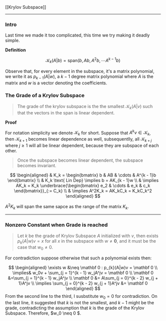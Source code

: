 [[Krylov Subspace]]

--- 
### **Intro**

Last time we made it too complicated, this time we try making it deadly simple. 

**Definition**

$$
\mathcal{K}_k(A|b) = \text{span}( b, Ab, A^2b, \cdots A^{k - 1}b)
$$

Observe that, for every element in the subspace, it's a matrix polynomial, we write it as $p_{k-1}(A|w)$, a $k-1$ degree matrix polynomial where $A$ is the matrix and $w$ is a vector denoting the coefficients. 

### **The Grade of a Krylov Subspace**

> The grade of the krylov subspace is the the smallest $\mathcal K_{k}(A|v)$ such that the vectors in the span is linear dependent. 

**Proof**

For notation simplicity we denote $\mathcal K_k$ for short. Suppose that $A^kv \in \mathcal K_{k}$, then $\mathcal K_{k + 1}$ becomes linear dependence as well, subsequentlly, all $\mathcal K_{k + j}$ where $j\ge 1$ will all be linear dependent, because they are subspace of each other. 

> Once the subspace becomes linear dependent, the subspace becomes invariant. 

$$
\begin{aligned}
    & K_k = \begin{bmatrix}
        b & AB & \cdots & A^{k - 1}b
    \end{bmatrix}
    \\
    & K_k \text{ Lin Dep} \implies b = AK_{k - 1}w
    \\
    & \implies 
    AK_k = K_k
        \underbrace{\begin{bmatrix}
            e_2 & \cdots & e_k & c_k
        \end{bmatrix}}_{:= C_k}
    \\
    & \implies 
    A^2K_k = AK_kC_k = K_kC_k^2
\end{aligned}
$$

$A^2K_k$ will span the same sapce as the range of the matrix $K_k$. 

---
### **Nonzero Constant when Grade is reached**

> Let $k$ be the grade of Krylov Subspace $A$ initialized with $v$, then exists $p_{k}(A|w)v = x$ for all $x$ in the subspace  with $w\neq \mathbf 0$, and it must be the case that $w_0\neq 0$.

For contradiction suppose otherwise that such a polynomial exists then: 

$$
\begin{aligned}
    \exists w &\neq \mathbf 0 : p_{k}(A|w)v = \mathbf 0 
    \\
    \implies& w_0v + \sum_{j = 1}^{k - 1} w_jA^jv = \mathbf 0
    \\
    \mathbf 0 &=\sum_{j = 1}^{k - 1} w_jA^jv
    \\
    \mathbf 0 &= A\sum_{j = 0}^{k - 2} w_{j + 1}A^jv
    \\
    \implies \sum_{j = 0}^{k - 2} w_{j + 1}A^jv &= \mathbf 0 
\end{aligned}
$$
From the second line to the third, I susbstitute $w_0 = 0$ for contradiction. On the last line, it suggested that $k$ is not the smallest, and $k - 1$ might be the grade, contradicting the assumption that $k$ is the grade of the Krylov Subspace. Therefore, $w_0 \neq 0 $. 
